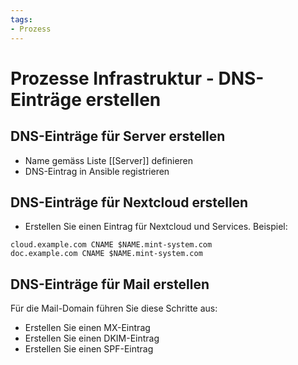 ```yaml
---
tags:
- Prozess
---
```


# Prozesse Infrastruktur - DNS-Einträge erstellen

## DNS-Einträge für Server erstellen

* Name gemäss Liste [[Server]] definieren
* DNS-Eintrag in Ansible registrieren

## DNS-Einträge für Nextcloud erstellen

* Erstellen Sie einen Eintrag für Nextcloud und Services. Beispiel:
```
cloud.example.com CNAME $NAME.mint-system.com
doc.example.com CNAME $NAME.mint-system.com
```
## DNS-Einträge für Mail erstellen

Für die Mail-Domain führen Sie diese Schritte aus:
* Erstellen Sie einen MX-Eintrag
* Erstellen Sie einen DKIM-Eintrag
* Erstellen Sie einen SPF-Eintrag